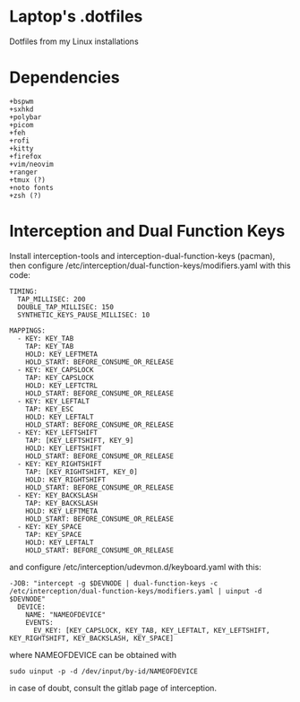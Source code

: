 # Laptop's .dotfiles
Dotfiles from my Linux installations

# Dependencies

    +bspwm
    +sxhkd
    +polybar
    +picom
    +feh
    +rofi
    +kitty
    +firefox
    +vim/neovim
    +ranger
    +tmux (?)
    +noto fonts
    +zsh (?)
    
# Interception and Dual Function Keys
Install interception-tools and interception-dual-function-keys (pacman), then configure /etc/interception/dual-function-keys/modifiers.yaml with this code:

    TIMING:
      TAP_MILLISEC: 200
      DOUBLE_TAP_MILLISEC: 150
      SYNTHETIC_KEYS_PAUSE_MILLISEC: 10

    MAPPINGS:
      - KEY: KEY_TAB
        TAP: KEY_TAB
        HOLD: KEY_LEFTMETA
        HOLD_START: BEFORE_CONSUME_OR_RELEASE
      - KEY: KEY_CAPSLOCK
        TAP: KEY_CAPSLOCK
        HOLD: KEY_LEFTCTRL
        HOLD_START: BEFORE_CONSUME_OR_RELEASE
      - KEY: KEY_LEFTALT
        TAP: KEY_ESC
        HOLD: KEY_LEFTALT
        HOLD_START: BEFORE_CONSUME_OR_RELEASE
      - KEY: KEY_LEFTSHIFT
        TAP: [KEY_LEFTSHIFT, KEY_9]
        HOLD: KEY_LEFTSHIFT
        HOLD_START: BEFORE_CONSUME_OR_RELEASE
      - KEY: KEY_RIGHTSHIFT
        TAP: [KEY_RIGHTSHIFT, KEY_0]
        HOLD: KEY_RIGHTSHIFT
        HOLD_START: BEFORE_CONSUME_OR_RELEASE
      - KEY: KEY_BACKSLASH
        TAP: KEY_BACKSLASH
        HOLD: KEY_LEFTMETA
        HOLD_START: BEFORE_CONSUME_OR_RELEASE
      - KEY: KEY_SPACE
        TAP: KEY_SPACE
        HOLD: KEY_LEFTALT
        HOLD_START: BEFORE_CONSUME_OR_RELEASE


and configure /etc/interception/udevmon.d/keyboard.yaml with this:

    -JOB: "intercept -g $DEVNODE | dual-function-keys -c /etc/interception/dual-function-keys/modifiers.yaml | uinput -d $DEVNODE"
      DEVICE:
        NAME: "NAMEOFDEVICE"
        EVENTS:
          EV_KEY: [KEY_CAPSLOCK, KEY_TAB, KEY_LEFTALT, KEY_LEFTSHIFT, KEY_RIGHTSHIFT, KEY_BACKSLASH, KEY_SPACE]
where NAMEOFDEVICE can be obtained with
    
    sudo uinput -p -d /dev/input/by-id/NAMEOFDEVICE

in case of doubt, consult the gitlab page of interception.
